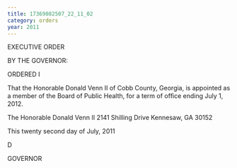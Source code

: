 ```yaml
---
title: 17369082507_22_11_02
category: orders
year: 2011
---
```

 

EXECUTIVE ORDER

BY THE GOVERNOR:

ORDERED I

That the Honorable Donald Venn II of Cobb County, Georgia, is
appointed as a member of the Board of Public Health, for a term of
ofﬁce ending July 1, 2012.

The Honorable Donald Venn II
2141 Shilling Drive
Kennesaw, GA 30152

This twenty second day of July, 2011

D

GOVERNOR

